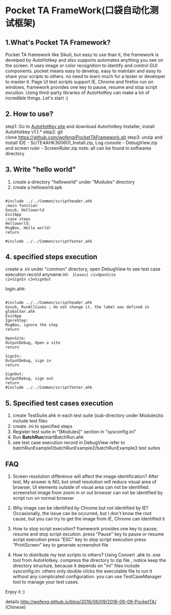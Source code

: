 # Pocket TA FrameWork(口袋自动化测试框架)
## 1.What's Pocket TA Framework?
Pocket TA framework like Sikuli, but easy to use than it, the framework is develped by AutoHotkey and also supports automates anything you see on the screen. It uses image or color recognition to identify and control GUI components.
pocket means easy to develop, easy to maintain and easy to share your scripts to others. no need to learn much for a tester or developer to master it. Page UI test scripts support IE, Chrome and firefox run on windows, framework provides one key to pause, resume and stop script excution. Using third-party libraries of AutoHotKey can make a lot of incredible things. Let's start :)

## 2. How to use?
step1: Go to [AutoHotKey site](https://autohotkey.com/) and download AutoHotkey Installer, install AutoHotkey v1.1.* 
step2: git clone https://github.com/wofeng/PocketTAFramework.git
step3: unzip and install IDE - SciTE4AHK300601_Install.zip, Log console - DebugView.zip and screen ruler - ScreenRuler.zip 
note: all can be found in softwares directory

## 3. Write "hello world"
1. create a directory "helloworld" under "Modules" directory
2. create a helloworld.apk 
<pre><code>
#include ../../Common/scriptheader.ahk
;main function
Gosub, Helloworld
ExitApp
;case steps
Helloworld:
MsgBox, Hello world! 
return

#include ../../Common/scriptfooter.ahk
</code></pre>

## 4. specified steps execution
create a <filename>.ini under "common" directory, open DebugView to see test case execution record
anyname.ini:
<code>
[Cases]
c1=OpenSite
c2=SignIn
c3=SignOut
</code>

login.ahk:
<pre><code>
#include ../../Common/scriptheader.ahk
Gosub, RunAllCases ; do not change it, the label was defined in globalVar.ahk
ExitApp
IgoreStep:
MsgBox, ignore the step
return

OpenSite:
OutputDebug, Open a site
return

SignIn:
OutputDebug, sign in 
return

SignOut:
OutputDebug, sign out
return
#include ../../Common/scriptfooter.ahk
</code></pre>

## 5. Specified test cases execution
1. create TestSuite.ahk in each test suite (sub-directory under Modules)to include test files
2. create <anyname>.ini to specified steps 
3. Register test suite in "[Modules]" section in "sysconfig.ini"
4. Run __BatchRun__/startBatchRun.ahk
5. see test case execution record in DebugView
refer to batchRunExample1/batchRunExample2/batchRunExample3 test suites

## FAQ
1. Screen resolution difference will affect the image identification?
After test, My answer is NO, but small resolution will reduce visual area of browser, UI elements outside of visual area can not
be identified. screenshot image from zoom in or out browser can not be identified by script run on normal browser

2. Why image can be identified by Chrome but not identified by IE?
 Occasionally, the issue can be occurred, but I don't know the root cause, but you can try to get the image from IE,
 Chrome can identified it

3. How to stop script execution?
framework provides one key to pause, resume and stop script excution.
press "Pause" key to pause or resume script execution
press "ESC" key to stop script execution
press "PrintScreen" key to generate screenshot file

4. How to distribute my test scripts to others?
Using Convert .ahk to .exe tool from AutoHotkey. compress the directory to zip file , notice
keep the directory structure, because it depends on "ini" files include sysconfig.ini.
others only double clicks the executable file to run it without any complicated configuration.
you can use TestCaseManager tool to manage your test cases.

Enjoy it :)

details http://wofeng.github.io/blog/2016/06/09/2016-06-09-PocketTA/  (Chinese)
